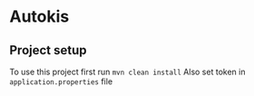 # Autokis

## Project setup
To use this project first run `mvn clean install`
Also set token in `application.properties` file